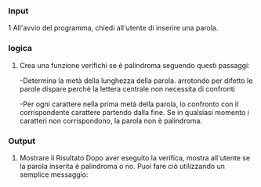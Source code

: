 ### Input
1 All'avvio del programma, chiedi all'utente di inserire una parola. 

### logica


1. Crea una funzione verifichi se è palindroma seguendo questi passaggi:

    -Determina la metà della lunghezza della parola. arrotondo per difetto le parole dispare perchè la lettera centrale non necessita di confronti
    
    -Per ogni carattere nella prima metà della parola, lo confronto con il corrispondente carattere partendo dalla fine. Se in qualsiasi momento i caratteri non corrispondono, la parola non è palindroma.

### Output
1. Mostrare il Risultato
Dopo aver eseguito la verifica, mostra all'utente se la parola inserita è palindroma o no. Puoi fare ciò utilizzando un semplice messaggio:
